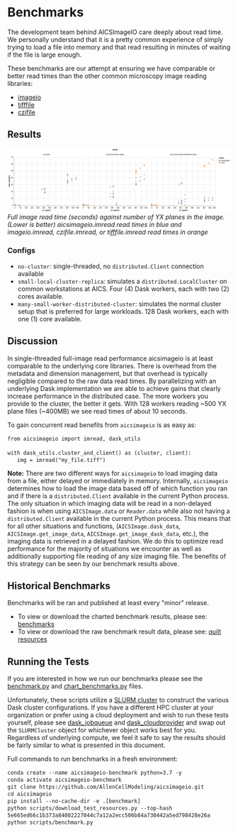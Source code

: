 # Benchmarks

The development team behind AICSImageIO care deeply about read time. We personally
understand that it is a pretty common experience of simply trying to load a file into
memory and that read resulting in minutes of waiting if the file is large enough.

These benchmarks are our attempt at ensuring we have comparable or better read times
than the other common microscopy image reading libraries:
* [imageio](https://github.com/imageio/imageio)
* [tifffile](https://github.com/cgohlke/tifffile)
* [czifile](https://pypi.org/project/czifile/)

## Results
![aicsimageio read times](_static/benchmarks/3.1.4-feature.optimize_readers-primary.png)
_Full image read time (seconds) against number of YX planes in the image._
_(Lower is better)_
_aicsimageio.imread read times in blue and_
_imageio.imread, czifile.imread, or tifffile.imread read times in orange_

### Configs
* `no-cluster`: single-threaded, no `distributed.Client` connection available
* `small-local-cluster-replica`: simulates a `distributed.LocalCluster` on common
  workstations at AICS. Four (4) Dask workers, each with two (2) cores available.
* `many-small-worker-distributed-cluster`: simulates the normal cluster setup that is
  preferred for large workloads. 128 Dask workers, each with one (1) core available.

## Discussion
In single-threaded full-image read performance aicsimageio is at least comparable to
the underlying core libraries. There is overhead from the metadata and dimension
management, but that overhead is typically negligible compared to the raw data read
times. By parallelizing with an underlying Dask implementation we are able to achieve
gains that clearly increase performance in the distributed case. The more workers you
provide to the cluster, the better it gets. With 128 workers reading ~500 YX plane
files (~400MB) we see read times of about 10 seconds.

To gain concurrent read benefits from `aicsimageio` is as easy as:
```
from aicsimageio import imread, dask_utils

with dask_utils.cluster_and_client() as (cluster, client):
   img = imread("my_file.tiff")
```

**Note:** There are two different ways for `aicsimageio` to load imaging data from a
file, either delayed or immediately in memory. Internally, `aicsimageio` determines how
to load the image data based off of which function you ran and if there is a
`distributed.Client` available in the current Python process. The only situation in
which imaging data will be read in a non-delayed fashion is when using `AICSImage.data`
or `Reader.data` while also not having a `distributed.Client` available in the current
Python process. This means that for all other situations and functions,
(`AICSImage.dask_data`, `AICSImage.get_image_data`, `AICSImage.get_image_dask_data`,
etc.), the imaging data is retrieved in a delayed fashion. We do this to optimize read
performance for the majority of situations we encounter as well as additionally
supporting file reading of any size imaging file. The benefits of this strategy can be
seen by our benchmark results above.

## Historical Benchmarks
Benchmarks will be ran and published at least every "minor" release.
* To view or download the charted benchmark results, please see:
[benchmarks](https://github.com/AllenCellModeling/aicsimagio/docs/_static/benchmarks)
* To view or download the raw benchmark result data, please see:
[quilt resources](https://open.quiltdata.com/b/aics-modeling-packages-test-resources/packages/aicsimageio/benchmarks/revisions)

## Running the Tests
If you are interested in how we run our benchmarks please see the
[benchmark.py](https://github.com/AllenCellModeling/aicsimageio/scripts/benchmark.py)
and [chart_benchmarks.py](https://github.com/AllenCellModeling/aicsimageio/scripts/chart_benchmarks.py)
files.

Unfortunately, these scripts utilize a
[SLURM cluster](https://slurm.schedmd.com/overview.html) to construct the various Dask
cluster configurations. If you have a different HPC cluster at your organization or
prefer using a cloud deployment and wish to run these tests yourself, please see
[dask_jobqueue](https://jobqueue.dask.org/en/latest/) and
[dask_cloudprovider](https://cloudprovider.dask.org/en/latest/) and swap out the
`SLURMCluster` object for whichever object works best for you. Regardless of underlying
compute, we feel it safe to say the results should be fairly similar to what is
presented in this document.

Full commands to run benchmarks in a fresh environment:
```
conda create --name aicsimageio-benchmark python=3.7 -y
conda activate aicsimageio-benchmark
git clone https://github.com/AllenCellModeling/aicsimageio.git
cd aicsimageio
pip install --no-cache-dir -e .[benchmark]
python scripts/download_test_resources.py --top-hash 5e665ed66c1b373a84002227044c7a12a2ecc506b84a730442a5ed798428e26a
python scripts/benchmark.py
```

